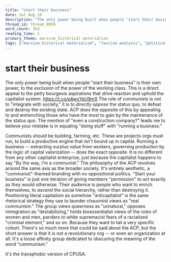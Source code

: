 ```yaml
---
title: "start their business"
date: Sat Aug 16
description: "The only power being built when people 'start their business' is their own power, to the *exclusion* of the power of the working class."
thread_id: thread_0959
word_count: 354
reading_time: 2
primary_theme: marxism_historical materialism
tags: ["marxism_historical materialism", "fascism analysis", "political economy", "covid_public health politics", "organizational theory"]
---
```


# start their business

The only power being built when people "start their business" is their own power, to the *exclusion* of the power of the working class. This is a direct appeal to the petty bourgeois aspirations that drive reaction and uphold the capitalist system. https://t.co/pAwxYeU9mX The role of communists is not to "integrate with society," it is to *directly oppose* the status quo, to defeat and destroy the existing state. ACP does the opposite of this by appealing to and entrenching those who have the most to gain by the maintenance of the status quo. The mention of "even a construction company?" leads me to believe your mistake is in equating "doing stuff" with "running a business."

Communists *should* be building, farming, etc. These are projects orgs must run, to build a productive engine that isn't bound up in capital. Running a business -- extracting surplus value from workers, governing production by the logic of capital valorization -- does the exact opposite. It is no different from any other capitalist enterprise, just because the capitalist happens to say "By the way, I'm a communist." The philosophy of the ACP revolves around the same axis as the broader society. It's entirely aesthetic, a "communist"-themed branding with no oppositional politics. "Start your business" is just one iteration of giving members "permission" to act exactly as they would otherwise. Their audience is people who want to enrich themselves, to *ascend* the social hierarchy, rather than destroying it. Positioning literal capitalism as somehow "anticapitalist" is the same rhetorical strategy they use to launder chauvinist views as "real communism." The group views queerness as "unnatural," opposes immigration as "destabilizing," holds bioessentialist views of the roles of women and men, panders to white supremacist fears of a racialized "criminal element," and so on. Because they want to tail a very specific cohort. There's so much more that could be said about the ACP, but the short answer is that it is not a revolutionary org -- or even an organization at all. It's a loose affinity group dedicated to obscuring the meaning of the word "communism."

It's the transphobic version of CPUSA.